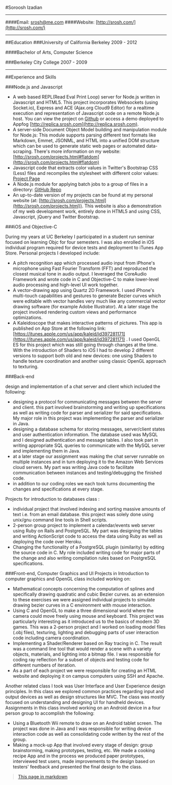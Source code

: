 #Soroosh Izadian
***

####Email: [srosh@me.com](mailto:srosh@me.com)
####Website: [http://srosh.com/](http://srosh.com/)
***

##Education
###University of California Berkeley 2009 - 2012

####Bachelor of Arts, Computer Science

###Berkeley City College 2007 - 2009

***

##Experience and Skills

###Node.js and Javascript

* A web based REPL(Read Eval Print Loop) server for Node.js written in Javascript and HTML5. This project incorporates Websockets (using Socket.io), Express and ACE (Ajax.org Cloud9 Editor) for a realtime execution and representation of Javascript code on a remote Node.js host. You can view the project on [Github](https://github.com/srosh/REPLica) or access a demo deployed to Appfog [http://replica.srosh.com](http://replica.srosh.com).
* A server-side Document Object Model building and manipulation module for Node.js: This module supports parsing different text formats like Markdown, Emmet, JSONML, and HTML into a unified DOM structure which can be used to generate static web pages or automated data-scraping. There's more information on my website: [http://srosh.com/projects.html#flatdom](http://srosh.com/projects.html#flatdom)
* Javascript code that extracts color values in Twitter's Bootstrap CSS (Less) files and recompiles the stylesheet with different color values: [Project Page](http://srosh.com/projects.html#boot-color)
* A Node.js module for applying batch jobs to a group of files in a directory: [GitHub Repo](https://github.com/srosh/lsjs)
* An up-to-date version of my projects can be found at my personal website (at: [http://srosh.com/projects.html](http://srosh.com/projects.html)). This website is also a demonstration of my web development work, entirely done in HTML5 and using CSS, Javascript, jQuery and Twitter Bootstrap.


###iOS and Objective-C

During my years at UC Berkeley I participated in a student run seminar focused on learning Objc for four semesters. I was also enrolled in iOS individual program required for device tests and deployment to iTunes App Store. Personal projects I developed include:

* A pitch recognition app which processed audio input from iPhone's microphone using Fast Fourier Transform (FFT) and reproduced the closest musical tone in audio output. I leveraged the CoreAudio Framework and wrote code in C and Objective-C to make lower-level audio processing and high-level UI work together.
* A vector-drawing app using Quartz 2D Framework. I used iPhone's multi-touch capabilities and gestures to generate Bezier curves which were editable with vector handles very much like any commercial vector drawing software (for example Adobe Illustrator). At a later stage the project involved rendering custom views and performance optimizations.
* A Kaleidoscope that makes interactive patterns of pictures. This app is published on App Store at the following link: [https://itunes.apple.com/us/app/kaleid/id397281171](https://itunes.apple.com/us/app/kaleid/id397281171) . I used OpenGL ES for this project which was still going through changes at the time. With the introduction of Shaders to iOS I had to develop 2 different versions to support both old and new devices: one using Shaders to handle texture coordination and another using classic OpenGL approach to texturing.

###Back-end

design and implementation of a chat server and client which included the following: 

* designing a protocol for communicating messages between the server and client. this part involved brainstorming and writing up specifications as well as writing code for parser and serializer for said specifications. My major role in this project was implementing the parser and serializer in Java.
* designing a database schema for storing messages, server/client states and user authentication information. The database used was MySQL and I designed authentication and message tables. I also took part in writing appropriate SQL queries to communicate with the MySQL server and implementing them in Java.
* at a later stage our assignment was making the chat server runnable on multiple instances and in turn deploying it to the Amazon Web Services cloud servers. My part was writing Java code to facilitate communication between instances and testing/debugging the finished code.
* in addition to our coding roles we each took turns documenting the changes and specifications at every stage.


Projects for introduction to databases class :

* individual project that involved indexing and sorting massive amounts of text i.e. from an email database. this project was solely done using unix/gnu command line tools in Shell scripts.
* 2-person group project to implement a calendar/events web server using Ruby on Rails and PostgreSQL. My part was designing the tables and writing ActionScript code to access the data using Ruby as well as deploying the code over Heroku.
* Changing the functionality of a PostgreSQL plugin (similarity) by editing the source code in C. My role included writing code for major parts of the change and also writing compilation rules based on PostgreSQL specifications.


###Front-end, Computer Graphics and UI
Projects in Introduction to computer graphics and OpenGL class included working on:

* Mathematical concepts concerning the computation of splines and specifically drawing quadratic and cubic Bezier curves. as an extension to these exercises we were assigned individual projects to simulate drawing bezier curves in a C environment with mouse interaction.
* Using C and OpenGL to make a three dimensional world where the camera could move freely using mouse and keyboard. This project was particularly interesting as it introduced us to the basics of modern 3D games. This was a 2-person project and I worked on loading model files (.obj files), texturing, lighting and debugging parts of user interaction code including camera coordination.
* Implementing a Shader/Renderer based on Ray tracing in C. The result was a command line tool that would render a scene with a variety objects, materials, and lighting into a bitmap file. I was responsible for coding ray reflection for a subset of objects and testing code for different numbers of iteration.
* As a part of each project we were responsible for creating an HTML website and deploying it on campus computers using SSH and Apache.

Another related class I took was User Interface and User Experience design principles. In this class we explored common practices regarding input and output devices as well as design structures like MVC. The class was mostly focused on understanding and designing UI for handheld devices. Assignments in this class involved working on an Android device in a four person group to accomplish the following:

* Using a Bluetooth Wii remote to draw on an Android tablet screen. The project was done in Java and I was responsible for writing device interaction code as well as consolidating code written by the rest of the group.
* Making a mock-up App that involved every stage of design: group brainstorming, making prototypes, testing, etc. We made a cooking recipe App and in the process we produced paper prototypes, interviewed test users, made improvements to the design based on testers' feedback and presented the final design to the class.



>[This page in markdown](resume.md)
